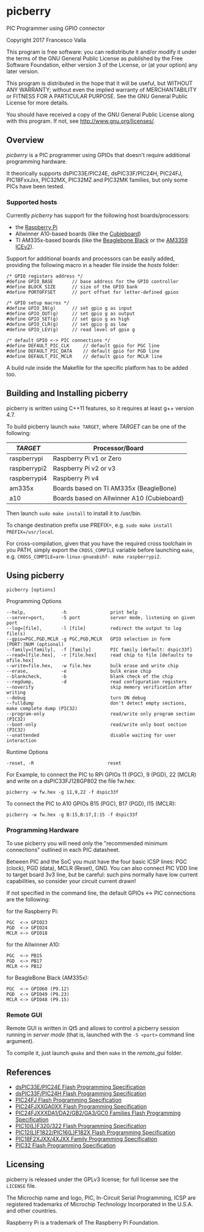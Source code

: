 # picberry
PIC Programmer using GPIO connector

Copyright 2017 Francesco Valla

This program is free software: you can redistribute it and/or modify it under the terms of the GNU General Public License as published by the Free Software Foundation, either version 3 of the License, or (at your option) any later version.

This program is distributed in the hope that it will be useful, but WITHOUT ANY WARRANTY; without even the implied warranty of MERCHANTABILITY or FITNESS FOR A PARTICULAR PURPOSE.  See the GNU General Public License for more details.

You should have received a copy of the GNU General Public License along with this program.  If not, see <http://www.gnu.org/licenses/>.

## Overview

_picberry_ is a PIC programmer using GPIOs that doesn't require additional programming hardware.

It theorically supports dsPIC33E/PIC24E, dsPIC33F/PIC24H, PIC24FJ, PIC18FxxJxx, PIC32MX, PIC32MZ and PIC32MK families, but only some PICs have been tested.

### Supported hosts

 Currently _picberry_ has support for the following host boards/processors:

- the [Raspberry Pi](https://www.raspberrypi.org/)
- Allwinner A10-based boards (like the [Cubieboard](http://cubieboard.org/))
- TI AM335x-based boards (like the [Beaglebone Black](https://beagleboard.org/black) or the [AM3359 ICEv2](http://www.ti.com/tool/tmdsice3359)).

Support for additional boards and processors can be easily added, providing the following macro in a header file inside the _hosts_ folder:

	/* GPIO registers address */
	#define GPIO_BASE		// base address for the GPIO controller
	#define BLOCK_SIZE		// size of the GPIO bank
	#define PORTOFFSET		// port offset for letter-defined gpios

	/* GPIO setup macros */
	#define GPIO_IN(g)		// set gpio g as input
	#define GPIO_OUT(g)		// set gpio g as output
	#define GPIO_SET(g)		// set gpio g as high
	#define GPIO_CLR(g)		// set gpio g as low
	#define GPIO_LEV(g)		// read level of gpio g

	/* default GPIO <-> PIC connections */
	#define DEFAULT_PIC_CLK		// default gpio for PGC line
	#define DEFAULT_PIC_DATA	// default gpio for PGD line
	#define DEFAULT_PIC_MCLR	// default gpio for MCLR line

A build rule inside the Makefile for the specific platform has to be added too.

## Building and Installing picberry

picberry is written using C++11 features, so it requires at least g++ version 4.7.

To build picberry launch `make TARGET`, where _TARGET_ can be one of the following:

|   _TARGET_    | Processor/Board                            |
| ------------- | ------------------------------------------ |
| raspberrypi   | Raspberry Pi v1 or Zero                    |
| raspberrypi2  | Raspberry Pi v2 or v3                      |
| raspberrypi4  | Raspberry Pi v4                      	     |
| am335x        | Boards based on TI AM335x (BeagleBone)     |
| a10           | Boards based on Allwinner A10 (Cubieboard) |

Then launch `sudo make install` to install it to /usr/bin.

To change destination prefix use PREFIX=, e.g. `sudo make install PREFIX=/usr/local`.

For cross-compilation, given that you have the required cross toolchain in you PATH, simply export the `CROSS_COMPILE` variable before launching `make`, e.g. `CROSS_COMPILE=arm-linux-gnueabihf- make raspberrypi2`.

## Using picberry

	picberry [options]

Programming Options

	--help,             -h                print help
	--server=port,      -S port           server mode, listening on given port
	--log=[file],       -l [file]         redirect the output to log file(s)
	--gpio=PGC,PGD,MCLR -g PGC,PGD,MCLR   GPIO selection in form [PORT:]NUM (optional)
	--family=[family],  -f [family]       PIC family [default: dspic33f]
	--read=[file.hex],  -r [file.hex]     read chip to file [defaults to ofile.hex]
	--write=file.hex,   -w file.hex       bulk erase and write chip
	--erase,            -e                bulk erase chip
	--blankcheck,       -b                blank check of the chip
	--regdump,          -d                read configuration registers
	--noverify                            skip memory verification after writing
	--debug                               turn ON debug
	--fulldump                            don't detect empty sections, make complete dump (PIC32)
	--program-only                        read/write only program section (PIC32)
	--boot-only                           read/write only boot section (PIC32)
	--unattended                          disable waiting for user interaction

Runtime Options

	-reset, -R                           reset

For Example, to connect the PIC to RPi GPIOs 11 (PGC), 9 (PGD), 22 (MCLR) and write on a dsPIC33FJ128GP802 the file fw.hex:

	picberry -w fw.hex -g 11,9,22 -f dspic33f

To connect the PIC to A10 GPIOs B15 (PGC), B17 (PGD), I15 (MCLR):

	picberry -w fw.hex -g B:15,B:17,I:15 -f dspic33f

### Programming Hardware

To use picberry you will need only the "recommended minimum connections" outlined in each PIC datasheet.

Between PIC and the SoC you must have the four basic ICSP lines: PGC (clock), PGD (data), MCLR (Reset), GND.
You can also connect PIC VDD line to target board 3v3 line, but be careful: such pins normally have low current capabilities, so consider your circuit current drawn!

If not specified in the command line, the default GPIOs <-> PIC connections are the following:

for the Raspberry Pi:

	PGC  <-> GPIO23
	PGD  <-> GPIO24
	MCLR <-> GPIO18

for the Allwinner A10:

	PGC  <-> PB15
	PGD  <-> PB17
	MCLR <-> PB12

for BeagleBone Black (AM335x):

	PGC  <-> GPIO60 (P9.12)
	PGD  <-> GPIO49 (P9.23)
	MCLR <-> GPIO48 (P9.15)


### Remote GUI

Remote GUI is written in Qt5 and allows to control a picberry session running in *server mode* (that is, launched with the  `-S <port>` command line argument).

To compile it, just launch `qmake` and then `make` in the *remote_gui* folder.

## References

- [dsPIC33E/PIC24E Flash Programming Specification](http://ww1.microchip.com/downloads/en/DeviceDoc/70619B.pdf)
- [dsPIC33F/PIC24H Flash Programming Specification](http://ww1.microchip.com/downloads/en/DeviceDoc/70152H.pdf)
- [PIC24FJ Flash Programming Specification](http://ww1.microchip.com/downloads/en/DeviceDoc/30010057d.pdf)
- [PIC24FJXXGA0XX Flash Programming Specification](http://ww1.microchip.com/downloads/en/DeviceDoc/39768d.pdf)
- [PIC24FJXXXDA1/DA2/GB2/GA3/GC0 Families Flash Programming Specification](http://ww1.microchip.com/downloads/en/DeviceDoc/39970e.pdf)
- [PIC10(L)F320/322 Flash Programming Specification](http://ww1.microchip.com/downloads/en/DeviceDoc/41572D.pdf)
- [PIC12(L)F1822/PIC16(L)F182X Flash Programming Specification](http://ww1.microchip.com/downloads/en/DeviceDoc/41390D.pdf)
- [PIC18F2XJXX/4XJXX Family Programming Specification](http://ww1.microchip.com/downloads/en/DeviceDoc/39687e.pdf)
- [PIC32 Flash Programming Specification](http://ww1.microchip.com/downloads/en/DeviceDoc/60001145S.pdf)

## Licensing

picberry is released under the GPLv3 license; for full license see the `LICENSE` file.

The Microchip name and logo, PIC, In-Circuit Serial Programming, ICSP are registered trademarks of Microchip Technology Incorporated in the U.S.A. and other countries.

Raspberry Pi is a trademark of The Raspberry Pi Foundation.
